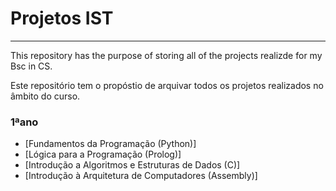 # **Projetos IST**
---
This repository has the purpose of storing all of the projects realizde for my Bsc in CS.

Este repositório tem o propóstio de arquivar todos os projetos realizados no âmbito do curso. 

### 1ªano
+ [Fundamentos da Programação (Python)]
+ [Lógica para a Programação (Prolog)]
+ [Introdução a Algoritmos e Estruturas de Dados (C)]
+ [Introdução à Arquitetura de Computadores (Assembly)]
